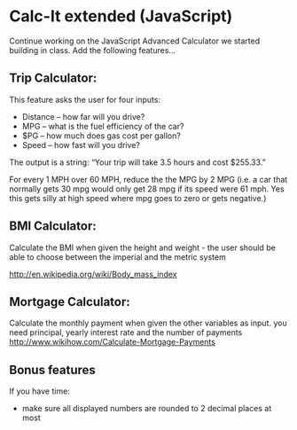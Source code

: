 # Calc-It extended (JavaScript)

Continue working on the JavaScript Advanced Calculator we started building in class. Add the following features...

## Trip Calculator:

This feature asks the user for four inputs:

* Distance – how far will you drive?
* MPG – what is the fuel efficiency of the car?
* $PG – how much does gas cost per gallon?
* Speed – how fast will you drive?

The output is a string: “Your trip will take 3.5 hours and cost $255.33.”

For every 1 MPH over 60 MPH, reduce the the MPG by 2 MPG (i.e. a car that normally gets 30 mpg would only get 28 mpg if its speed were 61 mph. Yes this gets silly at high speed where mpg goes to zero or gets negative.)

## BMI Calculator:

Calculate the BMI when given the height and weight - the user should be able to choose between the imperial and the metric system

http://en.wikipedia.org/wiki/Body_mass_index

## Mortgage Calculator:

Calculate the monthly payment when given the other variables as input.
you need principal, yearly interest rate and the number of payments
http://www.wikihow.com/Calculate-Mortgage-Payments

## Bonus features

If you have time:

* make sure all displayed numbers are rounded to 2 decimal places at most